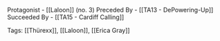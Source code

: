 Protagonist - [[Laloon]] (no. 3)
Preceded By - [[TA13 - DePowering-Up]]
Succeeded By - [[TA15 - Cardiff Calling]]

Tags: [[Thürexx]], [[Laloon]], [[Erica Gray]]